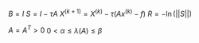 $B = I$
$S = I - \tau A$
$X^{\left( k + 1 \right)} = X^{(k)} - \tau \left( Ax^{(k)} - f \right)$
$R = -\ln \left( ||S|| \right)$

$A = A^{T} > 0$
$0 < \alpha \leq \lambda(A) \leq \beta$